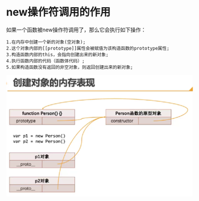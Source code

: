 # new操作符调用的作用

  如果一个函数被new操作符调用了，那么它会执行如下操作：
    
    1.在内存中创建一个新的对象(空对象);
    2.这个对象内部的[[prototype]]属性会被赋值为该构造函数的prototype属性;
    3.构造函数内部的this，会指向创建出来的新对象;
    4.执行函数内部的代码（函数体代码）;
    5.如果构造函数没有返回的非空对象，则返回创建出来的新对象;
  ![](../images/创建对象的内存表现.png)
